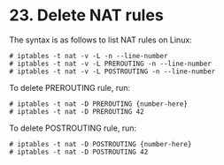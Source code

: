 # 23. Delete NAT rules

The syntax is as follows to list NAT rules on Linux:
```
# iptables -t nat -v -L -n --line-number
# iptables -t nat -v -L PREROUTING -n --line-number
# iptables -t nat -v -L POSTROUTING -n --line-number
```
To delete PREROUTING rule, run:
```
# iptables -t nat -D PREROUTING {number-here}
# iptables -t nat -D PREROUTING 42
```
To delete POSTROUTING rule, run:
```
# iptables -t nat -D POSTROUTING {number-here}
# iptables -t nat -D POSTROUTING 42
```
